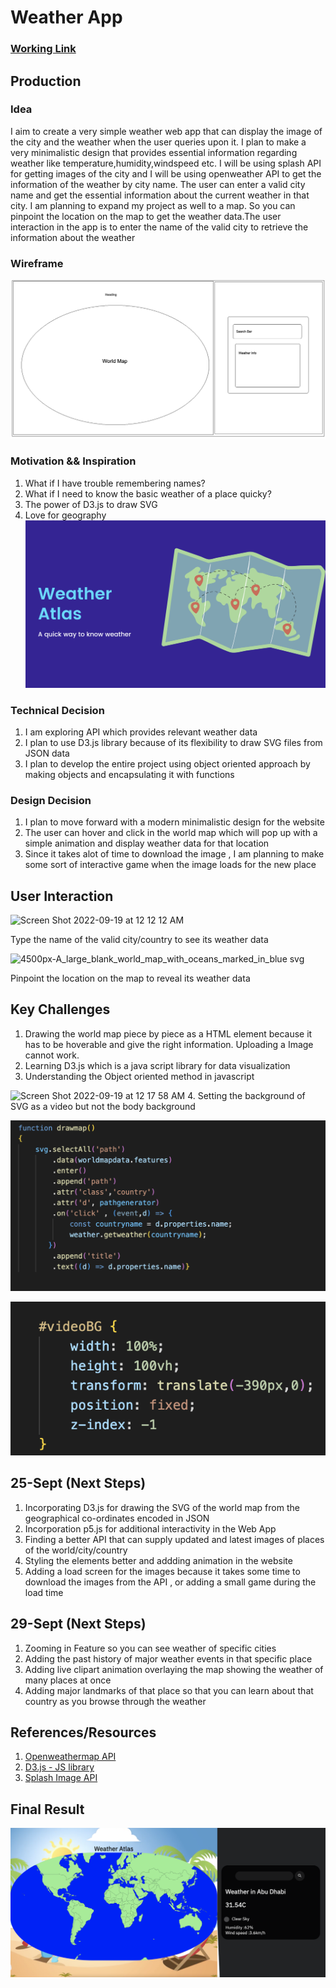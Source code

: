 # Weather App #




### [Working Link](https://avinashgyavali.com/Connections-Lab/Project%201%20-%20Weather%20App/)

## Production ##


### Idea ###
I aim to create a very simple weather web app that can display the image of the city and the weather when the user queries upon it. I plan to make a very minimalistic design that provides essential information regarding weather like temperature,humidity,windspeed etc. I will be using splash API for getting images of the city and I will be using openweather API to get the information of the weather by city name. The user can enter a valid city name and get the essential information about the current weather in that city. I am planning to expand my project as well to a map. So you can pinpoint the location on the map to get the weather data.The user interaction in the app is to enter the name of the valid city to retrieve the information about the weather


### Wireframe ###
![WireFrame](https://raw.githubusercontent.com/Tauke190/Connections-Lab/master/Project%201%20-%20Weather%20App/Wireframe.png)


### Motivation && Inspiration
1. What if I have trouble remembering names?
2. What if I need to know the basic weather of a place quicky?
3. The power of D3.js to draw SVG
4. Love for geography
![Intro](https://github.com/Tauke190/Connections-Lab/blob/master/Project%201%20-%20Weather%20App/Screen%20Shot%202022-09-29%20at%2011.10.47%20PM.png)


### Technical Decision ###
1. I am exploring API which provides relevant weather data
2. I plan to use D3.js library because of its flexibility to draw SVG files from JSON data
3. I plan to develop the entire project using object oriented approach by making objects and encapsulating it with functions

### Design Decision ###
1. I plan to move forward with a modern minimalistic design for the website
2. The user can hover and click in the world map which will pop up with a simple animation and display weather data for that location
3. Since it takes alot of time to download the image , I am planning to make some sort of interactive game when the image loads for the new place

 ## User Interaction ##
 <img width="500" alt="Screen Shot 2022-09-19 at 12 12 12 AM" src="https://user-images.githubusercontent.com/31856059/190926506-9459bdcb-d03b-4fc6-8881-afb06fde4d21.png">
 
 Type the name of the valid city/country to see its weather data

![4500px-A_large_blank_world_map_with_oceans_marked_in_blue svg](https://user-images.githubusercontent.com/31856059/190926490-69cff088-65f5-4c63-9855-7edf64bd52ac.png)



Pinpoint the location on the map to reveal its weather data

## Key Challenges

1. Drawing the world map piece by piece as a HTML element because it has to be hoverable and give the right information. Uploading a Image cannot work.
2. Learning D3.js which is a java script library for data visualization
3. Understanding the Object oriented method in javascript 
<img width="751" alt="Screen Shot 2022-09-19 at 12 17 58 AM" src="https://user-images.githubusercontent.com/31856059/190926685-3a635755-ea65-48f7-bd8e-09319b6c2beb.png">
4. Setting the background of SVG as a video but not the body background

 ![Key Challenges 1](https://github.com/Tauke190/Connections-Lab/blob/master/Project%201%20-%20Weather%20App/Challenge%20D3.png)
 
 ![Key Challenges 2](https://raw.githubusercontent.com/Tauke190/Connections-Lab/master/Project%201%20-%20Weather%20App/Screen%20Shot%202022-09-29%20at%209.48.31%20AM.png)


## 25-Sept (Next Steps)

1. Incorporating D3.js for drawing the SVG of the world map from the geographical co-ordinates encoded in JSON
2. Incorporation p5.js for additional interactivity in the Web App
3. Finding a better API that can supply updated and latest images of places of the world/city/country 
4. Styling the elements better and addding animation in the website
5. Adding a load screen for the images because it takes some time to download the images from the API , or adding a small game during the load time


## 29-Sept (Next Steps)
1. Zooming in Feature so you can see weather of specific cities
2. Adding the past history of major weather events in that specific place
3. Adding live clipart animation overlaying the map showing the weather of many places at once 
4. Adding major landmarks of that place so that you can learn about that country as you browse through the weather

## References/Resources
1. [Openweathermap API](https://openweathermap.org/api)
2. [D3.js - JS library](https://openweathermap.org/api)
3. [Splash Image API](https://unsplash.com/developers)


## Final Result
![Final Result](https://github.com/Tauke190/Connections-Lab/blob/master/Project%201%20-%20Weather%20App/Final.png)

